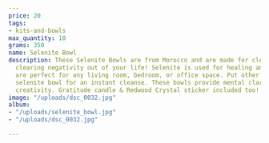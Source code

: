 ```yaml
---
price: 20
tags:
- kits-and-bowls
max_quantity: 10
grams: 350
name: Selenite Bowl
description: These Selenite Bowls are from Morocco and are made for cleansing and
  clearing negativity out of your life! Selenite is used for healing and these bowls
  are perfect for any living room, bedroom, or office space. Put other stones in your
  selenite bowl for an instant cleanse. These bowls provide mental clarity and boosts
  creativity. Gratitude candle & Redwood Crystal sticker included too!
image: "/uploads/dsc_0032.jpg"
album:
- "/uploads/selenite_bowl.jpg"
- "/uploads/dsc_0032.jpg"

---
```

